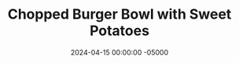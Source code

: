 ---
layout: post
title:  "Chopped Burger Bowl with Sweet Potatoes"
date:   2024-04-15 00:00:00 -05000
categories: 
- Recipes
- Ground Meat
permalink: /recipes/burger-bowl
image: /assets/Food/Ground Meat/Burger Bowl/burger-bowl-cover.jpg
ing: burgerbowl-ing
facts: burgerbowl-facts
section1: Potatoes
start2: Shredded cheddar cheese
section2: Cheese
start3: Ground beef, 93/7
section3: Burger
start4: Romaine lettuce
section4: Salad
start5: 
section5: 
Prep: 30
Rest: 
Cook: 30
Source1: https://www.fitmamarealfood.com/healthy-burger-bowl/#recipe
Source2: https://www.youtube.com/watch?v=-v8IqjVQvjU
whisk: https://s.samsungfood.com/QXVjS
tags: 
- ground meat
- ground beef
- ground turkey
- lettuce
- tomato
- pickles
- bun
- sandwich
- special sauce
- big mac sauce
- salad
- chopped
- sweet potatoes
Description: These bowls are deconstructed burgers, instead making them into a healthy salad, with the buns swapped for roasted sweet potatoes. There's way more food for way less calories, with a lot of volume to this dish. It's full of all your favorite burger flavors, toppings, and my <a href="tomato-spread">Tomato Burger Spread</a>. If a classic burger is what you desire, see my <a href="burger-patties">Simple Burger Patties</a> and <a href="burger-buns">No Yeast Whole Wheat Burger Buns</a>
Instructions: 
- Starting with the potatoes. Wash and cut your sweet potatoes into cubes. You don't need to peel the potatoes. Add to a microwave save bowl, and toss with oil, soy sauce, and baking soda. Cover, and microwave on full power for 3 minutes to soften the potatoes<br><br>

- Remove the potatoes from the microwave, and toss with the seasonings - chili powder, paprika, garlic, onion, black pepper, salt, and cayenne pepper<br><br>

- Add to your air fryer in a single layer, and air fry at 400F for about 6-8 minutes, or until crispy but not burnt. Set aside<br><br>
- <center><img src="/assets/Food/Ground Meat/Burger Bowl/burger-bowl-3.jpg" alt="" class="instruction-image"></center><br>

- Moving onto the cheese. In a small bowl, mix together shredded cheese, cornstarch, and almond milk. This will get added into the beef at the end. Set the bowl aside<br><br>

- Now for the burger. Heat a large pan over medium heat with olive oil. Add in the beef, and cook until browned. Season with soy sauce, paprika, garlic, onion, black pepper, salt, and cayenne pepper<br><br>
- <center><img src="/assets/Food/Ground Meat/Burger Bowl/burger-bowl-5.jpg" alt="" class="instruction-image"></center><br>

- Add the bowl of cheese into the pan, mix, and cover. Cook for just a minute or so to melt the cheese and a creamy sauce forms. Set the pan aside<br><br>
- <center><img src="/assets/Food/Ground Meat/Burger Bowl/burger-bowl-6.jpg" alt="" class="instruction-image"></center><br>

- Meanwhile, chop up the vegetables for the salad. Wash your lettuce and tomatoes. Thinly slice the lettuce, cut the tomatoes into a medium dice, and the onions and pickles into a small dice. Set vegetables aside<br><br>

- Finally, it's time to assemble your bowls. Place the lettuce on the bottom as a base, and evenly top with your meat mixture. Add the vegetables on top around the sides, and spoon on your <a href="tomato-spread">Tomato Burger Spread</a>
---